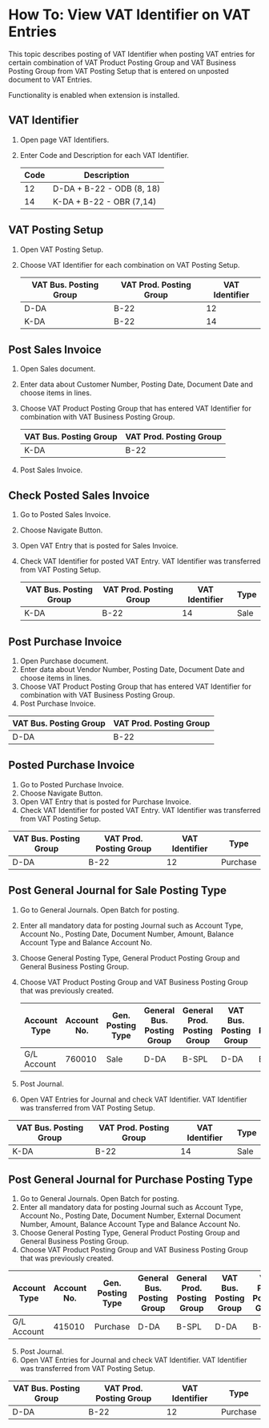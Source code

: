 # How To: View VAT Identifier on VAT Entries

This topic describes posting of VAT Identifier when posting VAT entries for certain combination of VAT Product Posting Group and VAT Business Posting Group from VAT Posting Setup that is entered on unposted document to VAT Entries.

Functionality is enabled when extension is installed.

## VAT Identifier

1. Open page VAT Identifiers.
2. Enter Code and Description for each VAT Identifier.

    Code|Description
    ----|-----------
    12|D-DA + B-22 - ODB (8, 18)
    14|K-DA + B-22 - OBR (7,14)

## VAT Posting Setup

1. Open VAT Posting Setup.
2. Choose VAT Identifier for each combination on VAT Posting Setup.

    VAT Bus. Posting Group|VAT Prod. Posting Group|VAT Identifier
    ----------------------|-----------------------|--------------
    D-DA|B-22|12
    K-DA|B-22|14

## Post Sales Invoice

1. Open Sales document.
2. Enter data about Customer Number, Posting Date, Document Date and choose items in lines. 
3. Choose VAT Product Posting Group that has entered VAT Identifier for combination with VAT Business Posting Group.

    VAT Bus. Posting Group|VAT Prod. Posting Group
    ----------------------|-----------------------
    K-DA|B-22

4. Post Sales Invoice.

## Check Posted Sales Invoice

1. Go to Posted Sales Invoice.
2. Choose Navigate Button.
3. Open VAT Entry that is posted for Sales Invoice.
4. Check VAT Identifier for posted VAT Entry. VAT Identifier was transferred from VAT Posting Setup.

    VAT Bus. Posting Group|VAT Prod. Posting Group|VAT Identifier|Type
    ----------------------|-----------------------|--------------|----
    K-DA|B-22|14|Sale

## Post Purchase Invoice

1. Open Purchase document.
2. Enter data about Vendor Number, Posting Date, Document Date and choose items in lines. 
3. Choose VAT Product Posting Group that has entered VAT Identifier for combination with VAT Business Posting Group.
4. Post Purchase Invoice.

 VAT Bus. Posting Group|VAT Prod. Posting Group
 ----------------------|-----------------------
 D-DA|B-22

## Posted Purchase Invoice

1. Go to Posted Purchase Invoice.
2. Choose Navigate Button.
3. Open VAT Entry that is posted for Purchase Invoice.  
4. Check VAT Identifier for posted VAT Entry. VAT Identifier was transferred from VAT Posting Setup. 

VAT Bus. Posting Group|VAT Prod. Posting Group|VAT Identifier|Type
----------------------|-----------------------|--------------|----
D-DA|B-22|12|Purchase

## Post General Journal for Sale Posting Type

1.	Go to General Journals. Open Batch for posting.
2.	Enter all mandatory data for posting Journal such as Account Type, Account No., Posting Date, Document Number, Amount, Balance Account Type and Balance Account No.
3.	Choose General Posting Type, General Product Posting Group and General Business Posting Group.
4.	Choose VAT Product Posting Group and VAT Business Posting Group that was previously created.

    Account Type|Account No.|Gen. Posting Type|General Bus. Posting Group|General Prod. Posting Group|VAT Bus. Posting Group|VAT Prod. Posting Group|Amount|Bal. Account Type|Bal. Account No.
    ------------|-----------|-----------------|--------------------------|---------------------------|----------------------|-----------------------|------|-----------------|----------------
    G/L Account|760010|Sale|D-DA|B-SPL|D-DA|B-22|100,00|Customer|Customer No.

5.	Post Journal.
6.	Open VAT Entries for Journal and check VAT Identifier. VAT Identifier was transferred from VAT Posting Setup.

VAT Bus. Posting Group|VAT Prod. Posting Group|VAT Identifier|Type
----------------------|-----------------------|--------------|----
K-DA|B-22|14|Sale

## Post General Journal for Purchase Posting Type

1.	Go to General Journals. Open Batch for posting.
2.	Enter all mandatory data for posting Journal such as Account Type, Account No., Posting Date, Document Number, External Document Number, Amount, Balance Account Type and Balance Account No.
3.	Choose General Posting Type, General Product Posting Group and General Business Posting Group.
4.	Choose VAT Product Posting Group and VAT Business Posting Group that was previously created.

Account Type|Account No.|Gen. Posting Type|General Bus. Posting Group|General Prod. Posting Group|VAT Bus. Posting Group|VAT Prod. Posting Group|Amount|Bal. Account Type|Bal. Account No.
------------|-----------|-----------------|--------------------------|---------------------------|----------------------|-----------------------|------|-----------------|----------------
G/L Account|415010|Purchase|D-DA|B-SPL|D-DA|B-22|100,00|Vendor|Vendor No.

5.	Post Journal.
6.	Open VAT Entries for Journal and check VAT Identifier. VAT Identifier was transferred from VAT Posting Setup.

VAT Bus. Posting Group|VAT Prod. Posting Group|VAT Identifier|Type
----------------------|-----------------------|--------------|----
D-DA|B-22|12|Purchase